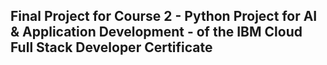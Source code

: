 ## Final Project for Course 2 - Python Project for AI & Application Development - of the IBM Cloud Full Stack Developer Certificate
